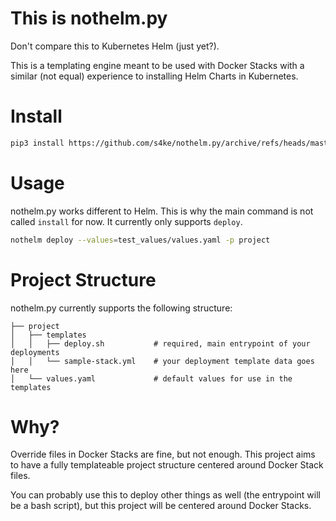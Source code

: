 # This is nothelm.py

Don't compare this to Kubernetes Helm (just yet?).

This is a templating engine meant to be used with Docker Stacks with a similar (not equal) experience to
installing Helm Charts in Kubernetes.

# Install

```bash
pip3 install https://github.com/s4ke/nothelm.py/archive/refs/heads/master.zip
```

# Usage

nothelm.py works different to Helm. This is why the main command is not called `install` for now.
It currently only supports `deploy`.

```bash
nothelm deploy --values=test_values/values.yaml -p project
```

# Project Structure

nothelm.py currently supports the following structure:

```
├── project
│   ├── templates
│   │   ├── deploy.sh           # required, main entrypoint of your deployments
│   │   └── sample-stack.yml    # your deployment template data goes here
│   └── values.yaml             # default values for use in the templates
```

# Why?

Override files in Docker Stacks are fine, but not enough. This project aims to have a fully templateable
project structure centered around Docker Stack files.

You can probably use this to deploy other things as well (the entrypoint will be a bash script), but
this project will be centered around Docker Stacks.